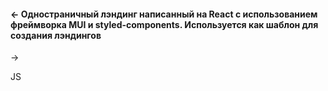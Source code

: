 #### <- Одностраничный лэндинг написанный на React с использованием фреймворка MUI и styled-components. Используется как шаблон для создания лэндингов
->

<stack>JS</stack>